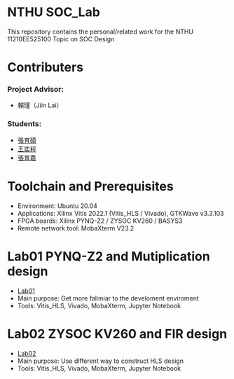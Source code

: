 # NTHU SOC_Lab
This repository contains the personal/related work for the NTHU 11210EE525100 Topic on SOC Design

# Contributers
### Project Advisor:  
- 賴瑾（Jiin Lai）
### Students:
- [張育碩](https://github.com/SamChang03)
- [王奕程](https://github.com/pineapplecapoo)
- [張育嘉](https://github.com/greenturtlefrank)

# Toolchain and Prerequisites
- Environment: Ubuntu 20.04
- Applications: Xilinx Vitis 2022.1 (Vitis_HLS / Vivado), GTKWave v3.3.103
- FPGA boards: Xilinx PYNQ-Z2 / ZYSOC KV260 / BASYS3
- Remote network tool: MobaXterm V23.2

# Lab01 PYNQ-Z2 and Mutiplication design
- [Lab01](https://github.com/SamChang03/SOC_Lab/tree/main/Lab01)  
- Main purpose: Get more falimiar to the develoment enviroment
- Tools: Vitis_HLS, Vivado, MobaXterm, Jupyter Notebook

# Lab02 ZYSOC KV260 and FIR design
- [Lab02](https://github.com/SamChang03/SOC_Lab/tree/main/Lab02)  
- Main purpose: Use different way to construct HLS design 
- Tools: Vitis_HLS, Vivado, MobaXterm, Jupyter Notebook
